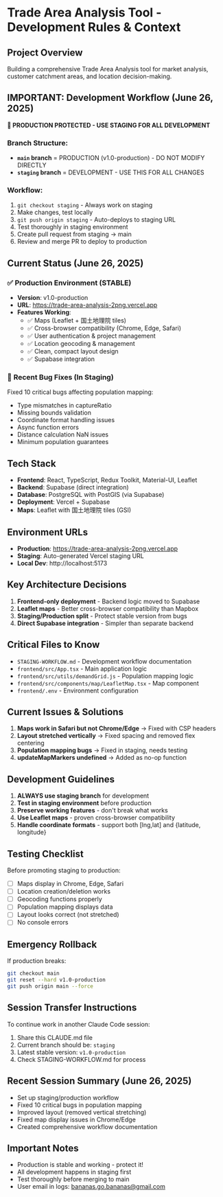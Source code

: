 # Trade Area Analysis Tool - Development Rules & Context

## Project Overview
Building a comprehensive Trade Area Analysis tool for market analysis, customer catchment areas, and location decision-making.

## IMPORTANT: Development Workflow (June 26, 2025)
**🚨 PRODUCTION PROTECTED - USE STAGING FOR ALL DEVELOPMENT**

### Branch Structure:
- **`main` branch** = PRODUCTION (v1.0-production) - DO NOT MODIFY DIRECTLY
- **`staging` branch** = DEVELOPMENT - USE THIS FOR ALL CHANGES

### Workflow:
1. `git checkout staging` - Always work on staging
2. Make changes, test locally
3. `git push origin staging` - Auto-deploys to staging URL
4. Test thoroughly in staging environment
5. Create pull request from staging → main
6. Review and merge PR to deploy to production

## Current Status (June 26, 2025)
### ✅ **Production Environment (STABLE)**
- **Version**: v1.0-production 
- **URL**: https://trade-area-analysis-2png.vercel.app
- **Features Working**:
  - ✅ Maps (Leaflet + 国土地理院 tiles)
  - ✅ Cross-browser compatibility (Chrome, Edge, Safari)
  - ✅ User authentication & project management
  - ✅ Location geocoding & management
  - ✅ Clean, compact layout design
  - ✅ Supabase integration

### 🧪 **Recent Bug Fixes (In Staging)**
Fixed 10 critical bugs affecting population mapping:
- Type mismatches in captureRatio
- Missing bounds validation
- Coordinate format handling issues
- Async function errors
- Distance calculation NaN issues
- Minimum population guarantees

## Tech Stack
- **Frontend**: React, TypeScript, Redux Toolkit, Material-UI, Leaflet
- **Backend**: Supabase (direct integration)
- **Database**: PostgreSQL with PostGIS (via Supabase)
- **Deployment**: Vercel + Supabase
- **Maps**: Leaflet with 国土地理院 tiles (GSI)

## Environment URLs
- **Production**: https://trade-area-analysis-2png.vercel.app
- **Staging**: Auto-generated Vercel staging URL
- **Local Dev**: http://localhost:5173

## Key Architecture Decisions
1. **Frontend-only deployment** - Backend logic moved to Supabase
2. **Leaflet maps** - Better cross-browser compatibility than Mapbox
3. **Staging/Production split** - Protect stable version from bugs
4. **Direct Supabase integration** - Simpler than separate backend

## Critical Files to Know
- `STAGING-WORKFLOW.md` - Development workflow documentation
- `frontend/src/App.tsx` - Main application logic
- `frontend/src/utils/demandGrid.js` - Population mapping logic
- `frontend/src/components/map/LeafletMap.tsx` - Map component
- `frontend/.env` - Environment configuration

## Current Issues & Solutions
1. **Maps work in Safari but not Chrome/Edge** → Fixed with CSP headers
2. **Layout stretched vertically** → Fixed spacing and removed flex centering
3. **Population mapping bugs** → Fixed in staging, needs testing
4. **updateMapMarkers undefined** → Added as no-op function

## Development Guidelines
1. **ALWAYS use staging branch** for development
2. **Test in staging environment** before production
3. **Preserve working features** - don't break what works
4. **Use Leaflet maps** - proven cross-browser compatibility
5. **Handle coordinate formats** - support both [lng,lat] and {latitude, longitude}

## Testing Checklist
Before promoting staging to production:
- [ ] Maps display in Chrome, Edge, Safari
- [ ] Location creation/deletion works
- [ ] Geocoding functions properly
- [ ] Population mapping displays data
- [ ] Layout looks correct (not stretched)
- [ ] No console errors

## Emergency Rollback
If production breaks:
```bash
git checkout main
git reset --hard v1.0-production
git push origin main --force
```

## Session Transfer Instructions
To continue work in another Claude Code session:
1. Share this CLAUDE.md file
2. Current branch should be: `staging`
3. Latest stable version: `v1.0-production`
4. Check STAGING-WORKFLOW.md for process

## Recent Session Summary (June 26, 2025)
- Set up staging/production workflow
- Fixed 10 critical bugs in population mapping
- Improved layout (removed vertical stretching)
- Fixed map display issues in Chrome/Edge
- Created comprehensive workflow documentation

## Important Notes
- Production is stable and working - protect it!
- All development happens in staging first
- Test thoroughly before merging to main
- User email in logs: bananas.go.bananas@gmail.com